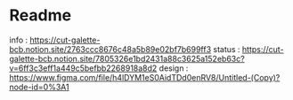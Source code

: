 # Readme

info : https://cut-galette-bcb.notion.site/2763ccc8676c48a5b89e02bf7b699ff3
status : https://cut-galette-bcb.notion.site/7805326e1bd2431a88c3625a152eb63c?v=6ff3c3eff1a449c5befbb2268918a8d2
design : https://www.figma.com/file/h4lDYM1eS0AidTDd0enRV8/Untitled-(Copy)?node-id=0%3A1
